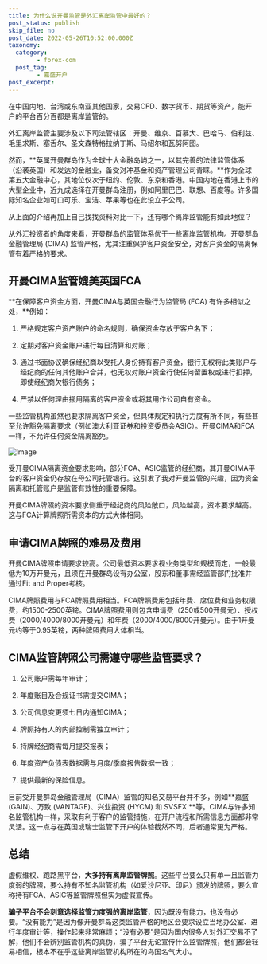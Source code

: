 ```yaml
---
title: 为什么说开曼监管是外汇离岸监管中最好的？
post_status: publish
skip_file: no
post_date: 2022-05-26T10:52:00.000Z
taxonomy:
  category:
        - forex-com
  post_tag:
        - 嘉盛开户
post_excerpt: 
---
```

在中国内地、台湾或东南亚其他国家，交易CFD、数字货币、期货等资产，能开户的平台百分百都是离岸监管的。

外汇离岸监管主要涉及以下司法管辖区：开曼、维京、百慕大、巴哈马、伯利兹、毛里求斯、塞舌尔、圣文森特格拉纳丁斯、马绍尔和瓦努阿图。

然而，**英属开曼群岛作为全球十大金融岛屿之一，以其完善的法律监管体系（沿袭英国）和发达的金融业，备受对冲基金和资产管理公司青睐。**作为全球第五大金融中心，其地位仅次于纽约、伦敦、东京和香港。中国内地在香港上市的大型企业中，近九成选择在开曼群岛注册，例如阿里巴巴、联想、百度等。许多国际知名企业如可口可乐、宝洁、苹果等也在此设立子公司。

从上面的介绍再加上自己找找资料对比一下，还有哪个离岸监管能有如此地位？

从外汇投资者的角度来看，开曼群岛的监管体系优于一些离岸监管机构。开曼群岛金融管理局 (CIMA) 监管严格，尤其注重保护客户资金安全，对客户资金的隔离保管有着严格的要求。

## 开曼CIMA监管媲美英国FCA

**在保障客户资金方面，开曼CIMA与英国金融行为监管局 (FCA) 有许多相似之处，**例如：

1. 严格规定客户资产账户的命名规则，确保资金存放于客户名下；

1. 定期对客户资金账户进行每日清算和对账；

1. 通过书面协议确保经纪商以受托人身份持有客户资金，银行无权将此类账户与经纪商的任何其他账户合并，也无权对账户资金行使任何留置权或进行扣押，即使经纪商欠银行债务；

1. 严禁以任何理由挪用隔离的客户资金或将其用作公司自有资金。

一些监管机构虽然也要求隔离客户资金，但具体规定和执行力度有所不同，有些甚至允许豁免隔离要求（例如澳大利亚证券和投资委员会ASIC）。开曼CIMA和FCA一样，不允许任何资金隔离豁免。

![Image](https://prod-files-secure.s3.us-west-2.amazonaws.com/39ed1227-6d7d-4570-be36-9ccd4a2c4241/bd849744-3fcb-4a37-8312-357962c8f065/image.png?X-Amz-Algorithm=AWS4-HMAC-SHA256&X-Amz-Content-Sha256=UNSIGNED-PAYLOAD&X-Amz-Credential=ASIAZI2LB466UBOK7V2Y%2F20250602%2Fus-west-2%2Fs3%2Faws4_request&X-Amz-Date=20250602T161423Z&X-Amz-Expires=3600&X-Amz-Security-Token=IQoJb3JpZ2luX2VjECgaCXVzLXdlc3QtMiJGMEQCIFRjrRCjL%2Fm2dH8PRRg%2BO7luIEQNYJVjj9xb2CjypN85AiAmJ5BjInawUMHFEUzHO3huEKw%2BvDjS79aiR5oO%2FjJd6CqIBAjx%2F%2F%2F%2F%2F%2F%2F%2F%2F%2F8BEAAaDDYzNzQyMzE4MzgwNSIMAHd7y2Dw3Fw2vpUWKtwDQjHryXmNWKSf3p5QomxLQFxf5BDEzZx9KKSsimn0qHaCU7Sn9sHd6tDKhz6LXzmoqVKtPnEQQTpyWA4dZN8Q8UnDVLHucnjliIKiV5trYyaCERqnh%2Bn%2B%2B9IJUt6UYBGjbjVPWUpKyosuppWVuKZTViLK5wL%2BlBEuWYqH69Vk4%2FZOE%2FwBghMcwHczWkCfZUIrzvmpUJ2K1EuGS2lgDwhjFlj2RBf0pjF9ifGzP%2F2gNMZr3Nx1HmEEFzQIxP3%2BnUis72vp3j%2BXyOQpAPHoBCuLPjbWrWwMZZMEHpK9vUHkshJGAiuKUd9a%2B9ZPAHn7cbiXvhZs9%2B2KB%2BZH%2FnKxWsAv63kk2hAWcaHZdbqDLtXxLUS%2FUqwvAOb2qCEegzNxh16E8lLCworegIY%2FeCEpnrIbKHh4c6XtugchyIWomQ1Y5thAsrqAlrtdJC9M2%2BtWqGSEoyXJ9PmuJg2rr6AFn8vprDr7dqF5iObFs5oifeVnmdrLqg68bWDo7vKa4Zh0RKBErQ9uHeGXDre5GTwSTej5ByEdWTR0qzzWK9oyPusmhdNPB2TMz7wTgEbq1cvEceR5HAIixlsoX2BfsnzqCQdryd7jb8hM8VYp9Zz9qwHMUxjvF3R6OFFT%2B2d2XVow2pH3wQY6pgGN0dtp3J9r4fOForx3YkvPqBUGVradswkcnPmWj%2FqxFzzjSEjXw5Dq6fqoY%2BKNiEFv9Y%2BbMaLyLCNQyXCkosaIiwVAVezw9w7j4b57k6w%2Bq0jjAemitb9DPELWnDirlvWGGXF%2FJUpGSaCIrpwxBpRPazI3d2pQcj%2FDDhO5GfsBuhQbixVRFgn9KuYYZy8HiIDAWR87ol8GffkxhV%2F35iYPtSZJDEsf&X-Amz-Signature=6a37440862f587a8cf3be5f55232beec43cee3eff45f82ac3ff1bec3b1c04b38&X-Amz-SignedHeaders=host&x-id=GetObject)

受开曼CIMA隔离资金要求影响，部分FCA、ASIC监管的经纪商，其开曼CIMA平台的客户资金仍存放在母公司托管银行。这引发了我对开曼监管的兴趣，因为资金隔离和托管账户是监管有效性的重要保障。

开曼CIMA牌照的资本要求侧重于经纪商的风险敞口，风险越高，资本要求越高。这与FCA计算牌照所需资本的方式大体相同。

## **申请CIMA牌照的难易及费用**

开曼CIMA牌照申请要求较高。公司最低资本要求视业务类型和规模而定，一般最低为10万开曼元，且须在开曼群岛设有办公室，股东和董事需经监管部门批准并通过Fit and Proper考核。

CIMA牌照费用与FCA牌照费用相当。FCA牌照费用包括年费、席位费和业务权限费，约1500-2500英镑。CIMA牌照费用则包含申请费（250或500开曼元）、授权费（2000/4000/8000开曼元）和年费（2000/4000/8000开曼元）。由于1开曼元约等于0.95英镑，两种牌照费用大体相当。

## CIMA监管牌照公司需遵守哪些监管要求？

1. 公司账户需每年审计；

1. 年度账目及合规证书需提交CIMA；

1. 公司信息变更须七日内通知CIMA；

1. 牌照持有人的内部控制需独立审计；

1. 持牌经纪商需每月提交报表；

1. 年度资产负债表数据需与月度/季度报告数据一致；

1. 提供最新的保险信息。

目前受开曼群岛金融管理局（CIMA）监管的知名交易平台并不多，例如**嘉盛 (GAIN)、万致 (VANTAGE)、兴业投资 (HYCM) 和 SVSFX **等。CIMA与许多知名监管机构一样，采取有利于客户的监管措施，在开户流程和所需信息方面都非常灵活。这一点与在英国或瑞士监管下开户的体验截然不同，后者通常更为严格。

## 总结

虚假维权、跑路黑平台，**大多持有离岸监管牌照**。这些平台要么只有单一且监管力度弱的牌照，要么持有不知名监管机构（如爱沙尼亚、印尼）颁发的牌照，要么宣称持有FCA、ASIC等监管牌照但实为虚假宣传。

**骗子平台不会刻意选择监管力度强的离岸监管**，因为既没有能力，也没有必要。“没有能力”是因为像开曼群岛这类监管严格的地区会要求设立当地办公室、进行年度审计等，操作起来非常麻烦；“没有必要”是因为国内很多人对外汇交易不了解，他们不会辨别监管机构的真伪，骗子平台无论宣传什么监管牌照，他们都会轻易相信，根本不在乎这些离岸监管机构所在的岛国名气大小。